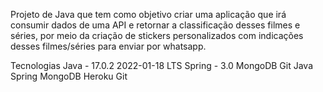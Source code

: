 Projeto de Java que tem como objetivo criar uma aplicação que irá consumir dados de uma API e retornar a classificação desses filmes e séries, por meio da criação de stickers personalizados com indicações desses filmes/séries para enviar por whatsapp.


Tecnologias
Java - 17.0.2 2022-01-18 LTS
Spring - 3.0
MongoDB
Git
Java Spring MongoDB Heroku Git
